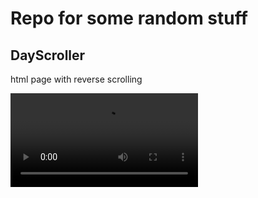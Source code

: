 # Repo for some random stuff

## DayScroller

html page with reverse scrolling

![vid](https://github.com/wepukka/SomeStuff/blob/main/DayScroller/DayScroller.mp4)
